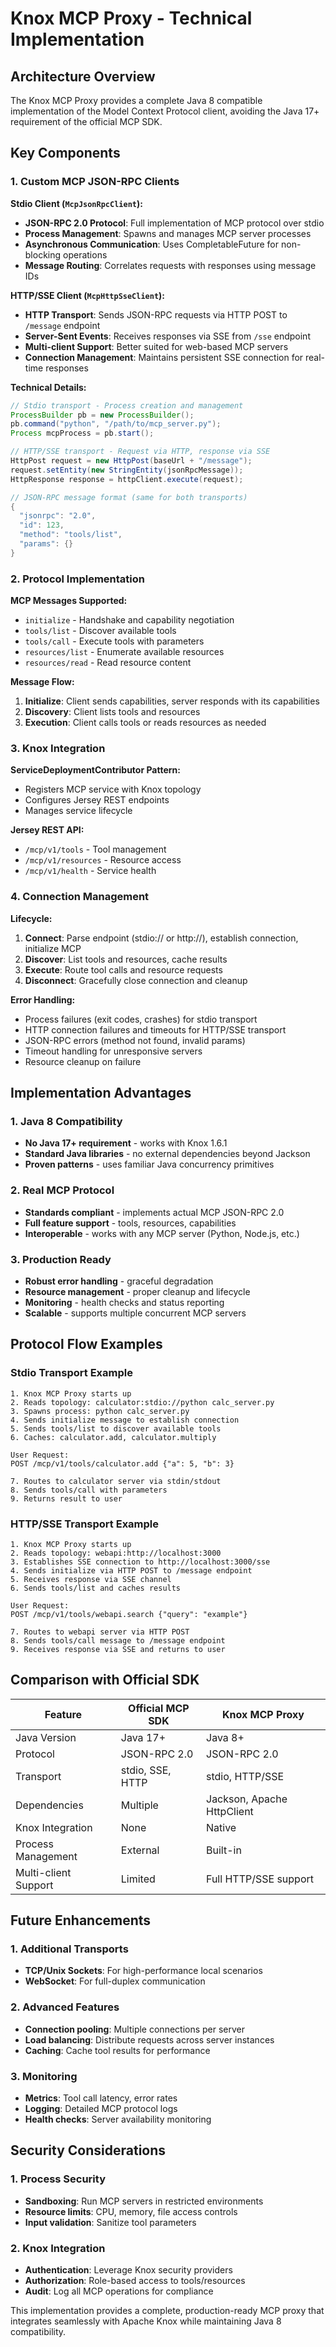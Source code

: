 # Knox MCP Proxy - Technical Implementation

## Architecture Overview

The Knox MCP Proxy provides a complete Java 8 compatible implementation of the Model Context Protocol client, avoiding the Java 17+ requirement of the official MCP SDK.

## Key Components

### 1. Custom MCP JSON-RPC Clients

**Stdio Client (`McpJsonRpcClient`):**
- **JSON-RPC 2.0 Protocol**: Full implementation of MCP protocol over stdio
- **Process Management**: Spawns and manages MCP server processes
- **Asynchronous Communication**: Uses CompletableFuture for non-blocking operations
- **Message Routing**: Correlates requests with responses using message IDs

**HTTP/SSE Client (`McpHttpSseClient`):**
- **HTTP Transport**: Sends JSON-RPC requests via HTTP POST to `/message` endpoint
- **Server-Sent Events**: Receives responses via SSE from `/sse` endpoint
- **Multi-client Support**: Better suited for web-based MCP servers
- **Connection Management**: Maintains persistent SSE connection for real-time responses

**Technical Details:**
```java
// Stdio transport - Process creation and management
ProcessBuilder pb = new ProcessBuilder();
pb.command("python", "/path/to/mcp_server.py");
Process mcpProcess = pb.start();

// HTTP/SSE transport - Request via HTTP, response via SSE
HttpPost request = new HttpPost(baseUrl + "/message");
request.setEntity(new StringEntity(jsonRpcMessage));
HttpResponse response = httpClient.execute(request);

// JSON-RPC message format (same for both transports)
{
  "jsonrpc": "2.0",
  "id": 123,
  "method": "tools/list",
  "params": {}
}
```

### 2. Protocol Implementation

**MCP Messages Supported:**
- `initialize` - Handshake and capability negotiation
- `tools/list` - Discover available tools
- `tools/call` - Execute tools with parameters
- `resources/list` - Enumerate available resources
- `resources/read` - Read resource content

**Message Flow:**
1. **Initialize**: Client sends capabilities, server responds with its capabilities
2. **Discovery**: Client lists tools and resources
3. **Execution**: Client calls tools or reads resources as needed

### 3. Knox Integration

**ServiceDeploymentContributor Pattern:**
- Registers MCP service with Knox topology
- Configures Jersey REST endpoints
- Manages service lifecycle

**Jersey REST API:**
- `/mcp/v1/tools` - Tool management
- `/mcp/v1/resources` - Resource access
- `/mcp/v1/health` - Service health

### 4. Connection Management

**Lifecycle:**
1. **Connect**: Parse endpoint (stdio:// or http://), establish connection, initialize MCP
2. **Discover**: List tools and resources, cache results
3. **Execute**: Route tool calls and resource requests
4. **Disconnect**: Gracefully close connection and cleanup

**Error Handling:**
- Process failures (exit codes, crashes) for stdio transport
- HTTP connection failures and timeouts for HTTP/SSE transport
- JSON-RPC errors (method not found, invalid params)
- Timeout handling for unresponsive servers
- Resource cleanup on failure

## Implementation Advantages

### 1. Java 8 Compatibility
- **No Java 17+ requirement** - works with Knox 1.6.1
- **Standard Java libraries** - no external dependencies beyond Jackson
- **Proven patterns** - uses familiar Java concurrency primitives

### 2. Real MCP Protocol
- **Standards compliant** - implements actual MCP JSON-RPC 2.0
- **Full feature support** - tools, resources, capabilities
- **Interoperable** - works with any MCP server (Python, Node.js, etc.)

### 3. Production Ready
- **Robust error handling** - graceful degradation
- **Resource management** - proper cleanup and lifecycle
- **Monitoring** - health checks and status reporting
- **Scalable** - supports multiple concurrent MCP servers

## Protocol Flow Examples

### Stdio Transport Example
```
1. Knox MCP Proxy starts up
2. Reads topology: calculator:stdio://python calc_server.py
3. Spawns process: python calc_server.py
4. Sends initialize message to establish connection
5. Sends tools/list to discover available tools
6. Caches: calculator.add, calculator.multiply

User Request:
POST /mcp/v1/tools/calculator.add {"a": 5, "b": 3}

7. Routes to calculator server via stdin/stdout
8. Sends tools/call with parameters
9. Returns result to user
```

### HTTP/SSE Transport Example
```
1. Knox MCP Proxy starts up
2. Reads topology: webapi:http://localhost:3000
3. Establishes SSE connection to http://localhost:3000/sse
4. Sends initialize via HTTP POST to /message endpoint
5. Receives response via SSE channel
6. Sends tools/list and caches results

User Request:
POST /mcp/v1/tools/webapi.search {"query": "example"}

7. Routes to webapi server via HTTP POST
8. Sends tools/call message to /message endpoint
9. Receives response via SSE and returns to user
```

## Comparison with Official SDK

| Feature | Official MCP SDK | Knox MCP Proxy |
|---------|------------------|----------------|
| Java Version | Java 17+ | Java 8+ |
| Protocol | JSON-RPC 2.0 | JSON-RPC 2.0 |
| Transport | stdio, SSE, HTTP | stdio, HTTP/SSE |
| Dependencies | Multiple | Jackson, Apache HttpClient |
| Knox Integration | None | Native |
| Process Management | External | Built-in |
| Multi-client Support | Limited | Full HTTP/SSE support |

## Future Enhancements

### 1. Additional Transports
- **TCP/Unix Sockets**: For high-performance local scenarios
- **WebSocket**: For full-duplex communication

### 2. Advanced Features
- **Connection pooling**: Multiple connections per server
- **Load balancing**: Distribute requests across server instances
- **Caching**: Cache tool results for performance

### 3. Monitoring
- **Metrics**: Tool call latency, error rates
- **Logging**: Detailed MCP protocol logs
- **Health checks**: Server availability monitoring

## Security Considerations

### 1. Process Security
- **Sandboxing**: Run MCP servers in restricted environments
- **Resource limits**: CPU, memory, file access controls
- **Input validation**: Sanitize tool parameters

### 2. Knox Integration
- **Authentication**: Leverage Knox security providers
- **Authorization**: Role-based access to tools/resources
- **Audit**: Log all MCP operations for compliance

This implementation provides a complete, production-ready MCP proxy that integrates seamlessly with Apache Knox while maintaining Java 8 compatibility.